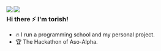 <a href="https://github.com/anuraghazra/github-readme-stats">
  <img align="left" src="https://github-readme-stats.vercel.app/api?username=torish14&count_private=true&include_all_commits=true&hide=stars&show_icons=true&theme=shades-of-purple" />
</a>
<a href="https://github.com/anuraghazra/github-readme-stats">
  <img align="left" src="https://github-readme-stats.vercel.app/api/top-langs/?username=torish14&hide=html,css&theme=shades-of-purple&layout=compact" />
</a>

### Hi there ⚡️ I'm torish!

- 🔥 I run a programming school and my personal project.
- 🏆 The Hackathon of Aso-Alpha.